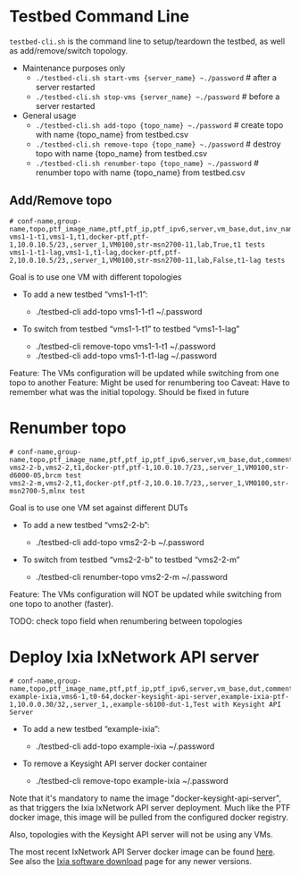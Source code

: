 # Testbed Command Line

```testbed-cli.sh``` is the command line to setup/teardown the testbed, as well as add/remove/switch topology.

- Maintenance purposes only
  - ```./testbed-cli.sh start-vms {server_name} ~./password```   # after a server restarted
  - ```./testbed-cli.sh stop-vms {server_name} ~./password```    # before a server restarted
- General usage
  - ```./testbed-cli.sh add-topo {topo_name} ~./password```      # create topo with name {topo_name} from testbed.csv
  - ```./testbed-cli.sh remove-topo {topo_name} ~./password```   # destroy topo with name {topo_name} from testbed.csv
  - ```./testbed-cli.sh renumber-topo {topo_name} ~./password``` # renumber topo with name {topo_name} from testbed.csv

## Add/Remove topo
```
# conf-name,group-name,topo,ptf_image_name,ptf,ptf_ip,ptf_ipv6,server,vm_base,dut,inv_name,auto_recover,comment
vms1-1-t1,vms1-1,t1,docker-ptf,ptf-1,10.0.10.5/23,,server_1,VM0100,str-msn2700-11,lab,True,t1 tests
vms1-1-t1-lag,vms1-1,t1-lag,docker-ptf,ptf-2,10.0.10.5/23,,server_1,VM0100,str-msn2700-11,lab,False,t1-lag tests

```
Goal is to use one VM with different topologies

- To add a new testbed “vms1-1-t1”:
  - ./testbed-cli add-topo vms1-1-t1 ~/.password

- To switch from testbed “vms1-1-t1” to testbed “vms1-1-lag”
  - ./testbed-cli remove-topo vms1-1-t1 ~/.password
  - ./testbed-cli add-topo vms1-1-t1-lag ~/.password

Feature: The VMs configuration will be updated while switching from one topo to another
Feature: Might be used for renumbering too
Caveat: Have to remember what was the initial topology. Should be fixed in future

# Renumber topo
```
# conf-name,group-name,topo,ptf_image_name,ptf,ptf_ip,ptf_ipv6,server,vm_base,dut,comment
vms2-2-b,vms2-2,t1,docker-ptf,ptf-1,10.0.10.7/23,,server_1,VM0100,str-d6000-05,brcm test
vms2-2-m,vms2-2,t1,docker-ptf,ptf-2,10.0.10.7/23,,server_1,VM0100,str-msn2700-5,mlnx test

```
Goal is to use one VM set against different DUTs

- To add a new testbed “vms2-2-b”:
  - ./testbed-cli add-topo vms2-2-b ~/.password

- To switch from testbed “vms2-2-b” to testbed “vms2-2-m”
  - ./testbed-cli renumber-topo vms2-2-m ~/.password

Feature: The VMs configuration will NOT be updated while switching from one topo to another (faster).

TODO: check topo field when renumbering between topologies

# Deploy Ixia IxNetwork API server
```
# conf-name,group-name,topo,ptf_image_name,ptf,ptf_ip,ptf_ipv6,server,vm_base,dut,comment
example-ixia,vms6-1,t0-64,docker-keysight-api-server,example-ixia-ptf-1,10.0.0.30/32,,server_1,,example-s6100-dut-1,Test with Keysight API Server
```
- To add a new testbed “example-ixia”:
  - ./testbed-cli add-topo example-ixia ~/.password

- To remove a Keysight API server docker container
  - ./testbed-cli remove-topo example-ixia ~/.password

Note that it's mandatory to name the image "docker-keysight-api-server", as that triggers the Ixia IxNetwork API server deployment.
Much like the PTF docker image, this image will be pulled from the configured docker registry.

Also, topologies with the Keysight API server will not be using any VMs.

The most recent IxNetwork API Server docker image can be found [here](http://downloads.ixiacom.com/support/downloads_and_updates/public/ixnetwork/9.00_Update-3/Ixia_IxNetworkWeb_Docker_9.00.100.213.tar.bz2).
See also the [Ixia software download](https://support.ixiacom.com/public/support-overview/product-support/downloads-updates/versions/68) page for any newer versions.

